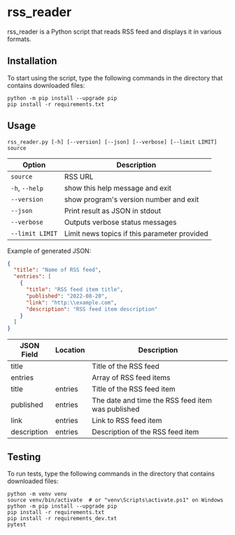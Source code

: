 # rss_reader
rss_reader is a Python script that reads RSS feed and displays it in various formats.

## Installation
To start using the script, type the following commands in the directory that contains downloaded files:

```shell
python -m pip install --upgrade pip
pip install -r requirements.txt
```
## Usage
`rss_reader.py [-h] [--version] [--json] [--verbose] [--limit LIMIT] source`

| Option           | Description
|------------------|--------------------------------------------
| `source`         | RSS URL
| `-h`, `--help`   | show this help message and exit
| `--version`      | show program's version number and exit
| `--json`         | Print result as JSON in stdout
| `--verbose`      | Outputs verbose status messages
| `--limit LIMIT`  | Limit news topics if this parameter provided

Example of generated JSON:
```json
{
  "title": "Name of RSS feed",
  "entries": [
    {
      "title": "RSS feed item title",
      "published": "2022-08-20",
      "link": "http:\\example.com",
      "description": "RSS feed item description"
    }
  ]
}
```
| JSON Field  | Location | Description
|-------------|----------|--------------------------------------------
| title       |          | Title of the RSS feed
| entries     |          | Array of RSS feed items
| title       | entries  | Title of the RSS feed item
| published   | entries  | The date and time the RSS feed item was published
| link        | entries  | Link to RSS feed item
| description | entries  | Description of the RSS feed item

## Testing

To run tests, type the following commands in the directory that contains downloaded files:

```shell
python -m venv venv
source venv/bin/activate  # or "venv\Scripts\activate.ps1" on Windows
python -m pip install --upgrade pip
pip install -r requirements.txt
pip install -r requirements_dev.txt
pytest
```
